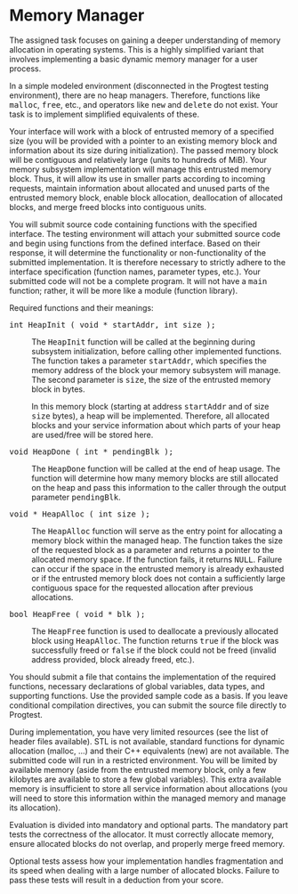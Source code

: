 <h1>Memory Manager</h1>

<td class="lrtbCell" colspan="3" align="left"><p>The assigned task focuses on gaining a deeper understanding of memory allocation in operating systems. This is a highly simplified variant that involves implementing a basic dynamic memory manager for a user process.</p>

<p>In a simple modeled environment (disconnected in the Progtest testing environment), there are no heap managers. Therefore, functions like <tt>malloc</tt>, <tt>free</tt>, etc., and operators like <tt>new</tt> and <tt>delete</tt> do not exist. Your task is to implement simplified equivalents of these.</p>

<p>Your interface will work with a block of entrusted memory of a specified size (you will be provided with a pointer to an existing memory block and information about its size during initialization). The passed memory block will be contiguous and relatively large (units to hundreds of MiB). Your memory subsystem implementation will manage this entrusted memory block. Thus, it will allow its use in smaller parts according to incoming requests, maintain information about allocated and unused parts of the entrusted memory block, enable block allocation, deallocation of allocated blocks, and merge freed blocks into contiguous units.</p>

<p>You will submit source code containing functions with the specified interface. The testing environment will attach your submitted source code and begin using functions from the defined interface. Based on their response, it will determine the functionality or non-functionality of the submitted implementation. It is therefore necessary to strictly adhere to the interface specification (function names, parameter types, etc.). Your submitted code will not be a complete program. It will not have a <tt>main</tt> function; rather, it will be more like a module (function library).</p>

<p>Required functions and their meanings:</p>

<dl>
 <dt><tt>int  HeapInit ( void * startAddr, int size );</tt></dt><dd>

<p>The <tt>HeapInit</tt> function will be called at the beginning during subsystem initialization, before calling other implemented functions. The function takes a parameter <tt>startAddr</tt>, which specifies the memory address of the block your memory subsystem will manage. The second parameter is <tt>size</tt>, the size of the entrusted memory block in bytes.</p>

<p>In this memory block (starting at address <tt>startAddr</tt> and of size <tt>size</tt> bytes), a heap will be implemented. Therefore, all allocated blocks and your service information about which parts of your heap are used/free will be stored here.</p></dd>


 <dt><tt>void HeapDone ( int * pendingBlk );</tt></dt><dd>

<p>The <tt>HeapDone</tt> function will be called at the end of heap usage. The function will determine how many memory blocks are still allocated on the heap and pass this information to the caller through the output parameter <tt>pendingBlk</tt>.</p></dd>


 <dt><tt>void * HeapAlloc ( int size );</tt></dt><dd>

<p>The <tt>HeapAlloc</tt> function will serve as the entry point for allocating a memory block within the managed heap. The function takes the size of the requested block as a parameter and returns a pointer to the allocated memory space. If the function fails, it returns <tt>NULL</tt>. Failure can occur if the space in the entrusted memory is already exhausted or if the entrusted memory block does not contain a sufficiently large contiguous space for the requested allocation after previous allocations.</p></dd>


 <dt><tt>bool HeapFree ( void * blk );</tt></dt><dd>

<p>The <tt>HeapFree</tt> function is used to deallocate a previously allocated block using <tt>HeapAlloc</tt>. The function returns <tt>true</tt> if the block was successfully freed or <tt>false</tt> if the block could not be freed (invalid address provided, block already freed, etc.).</p></dd>

</dl>

<p>You should submit a file that contains the implementation of the required functions, necessary declarations of global variables, data types, and supporting functions. Use the provided sample code as a basis. If you leave conditional compilation directives, you can submit the source file directly to Progtest.</p>

<p>During implementation, you have very limited resources (see the list of header files available). STL is not available, standard functions for dynamic allocation (malloc, ...) and their C++ equivalents (new) are not available. The submitted code will run in a restricted environment. You will be limited by available memory (aside from the entrusted memory block, only a few kilobytes are available to store a few global variables). This extra available memory is insufficient to store all service information about allocations (you will need to store this information within the managed memory and manage its allocation).</p>


<p>Evaluation is divided into mandatory and optional parts. The mandatory part tests the correctness of the allocator. It must correctly allocate memory, ensure allocated blocks do not overlap, and properly merge freed memory.</p>

<p>Optional tests assess how your implementation handles fragmentation and its speed when dealing with a large number of allocated blocks. Failure to pass these tests will result in a deduction from your score.</p>

</td>